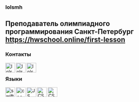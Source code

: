 ### lolsmh ###

## Преподаватель олимпиадного программирования Санкт-Петербург https://hwschool.online/first-lesson ##

### Контакты
[<img align="left" alt="lolsmth | telegram" width="30px" height="30px" src="http://telegram.org/img/t_logo.png">][telegram]
[<img align="left" alt="lolsmth | vk" width="30px" height="30px" src="https://upload.wikimedia.org/wikipedia/commons/thumb/2/21/VK.com-logo.svg/768px-VK.com-logo.svg.png">][vk]
[<img align="left" alt="lolsmth | email" width="30px" height="30px" src="https://i.pinimg.com/originals/da/14/8f/da148fcb4dcb742ea37c0ea275d30702.png">][email]

</br>

### Языки

[<img align="left" alt="swift" width="30px" height="30px" src="http://cdn.osxdaily.com/wp-content/uploads/2014/06/swift-icon.png">][Swift]
[<img align="left" alt="c++" width="30px" height="30px" src="https://seeklogo.com/images/C/c-logo-43CE78FF9C-seeklogo.com.png">][C++]
[<img align="left" alt="JS" width="30px" height="30px" src="https://www.shareicon.net/data/512x512/2016/07/06/106573_software_512x512.png">][JavaScript]
[<img align="left" alt="CSS" width="30px" height="30px" src="https://cdn-images-1.medium.com/max/1600/1*eXIBeNlLhz4Pe6vDrYkXLQ.png">][CSS]
[<img align="left" alt="CSS" width="30px" height="30px" src="https://cdn.pixabay.com/photo/2017/08/05/11/16/logo-2582748_960_720.png">][HTML5]

[telegram]: https://t.me/im2fat2move
[vk]: https://vk.com/youngsinatralv
[email]: setterinsweater@gmail.com

[Swift]: https://en.wikipedia.org/wiki/Swift_(programming_language)
[C++]: https://ru.wikipedia.org/wiki/C%2B%2B
[JavaScript]: https://ru.wikipedia.org/wiki/JavaScript
[CSS]: https://ru.wikipedia.org/wiki/CSS
[HTML5]: https://ru.wikipedia.org/wiki/HTML5
